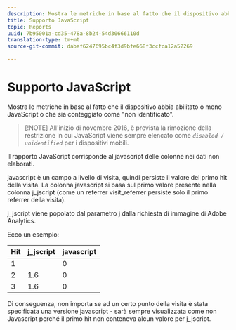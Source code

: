 ```yaml
---
description: Mostra le metriche in base al fatto che il dispositivo abbia abilitato o meno JavaScript o che sia conteggiato come "non identificato".
title: Supporto JavaScript
topic: Reports
uuid: 7b95001a-cd35-478a-8b24-54d30666110d
translation-type: tm+mt
source-git-commit: dabaf6247695bc4f3d9bfe668f3ccfca12a52269

---
```



# Supporto JavaScript

Mostra le metriche in base al fatto che il dispositivo abbia abilitato o meno JavaScript o che sia conteggiato come &quot;non identificato&quot;.

>[!NOTE] All&#39;inizio di novembre 2016, è prevista la rimozione della restrizione in cui JavaScript viene sempre elencato come *`disabled / unidentified`* per i dispositivi mobili.

Il rapporto JavaScript corrisponde al javascript delle colonne nei dati non elaborati.

javascript è un campo a livello di visita, quindi persiste il valore del primo hit della visita. La colonna javascript si basa sul primo valore presente nella colonna j_jscript (come un referrer visit_referrer persiste solo il primo referrer della visita).

j_jscript viene popolato dal parametro j dalla richiesta di immagine di Adobe Analytics.

Ecco un esempio:

| Hit | j_jscript | javascript |
|---|---|---|
| 1 |  | 0 |
| 2 | 1.6 | 0 |
| 3 | 1.6 | 0 |

Di conseguenza, non importa se ad un certo punto della visita è stata specificata una versione javascript - sarà sempre visualizzata come non Javascript perché il primo hit non conteneva alcun valore per j_jscript.
